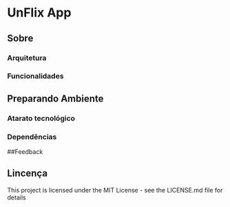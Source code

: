 # UnFlix App

## Sobre
### Arquitetura
### Funcionalidades
## Preparando Ambiente
### Atarato tecnológico
### Dependências

##Feedback


## Lincença
This project is licensed under the MIT License - see the LICENSE.md file for details
